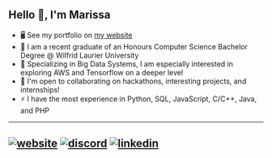 ## Hello 👋, I'm Marissa

- 🖥️  See my portfolio on [my website](https://marissa4mae.netlify.app/)
- 🌱 I am a recent graduate of an Honours Computer Science Bachelor Degree @ Wilfrid Laurier University
- 👀 Specializing in Big Data Systems, I am especially interested in exploring AWS and Tensorflow on a deeper level
- 🤝 I'm open to collaborating on hackathons, interesting projects, and internships!
- ⚡ I have the most experience in Python, SQL, JavaScript, C/C++, Java, and PHP


---
[![website](https://img.icons8.com/ios-filled/50/000000/internet.png)][1]
[![discord](https://img.icons8.com/ios-filled/50/5865F2/discord-logo.png)][2]
[![linkedin](https://img.icons8.com/ios-filled/50/0077B5/linkedin.png)][3]
---


[1]: https://marissa4mae.netlify.app/
[2]: https://discord.com/users/668252813163233280
[3]: https://www.linkedin.com/in/marissa4mae/

